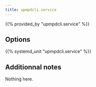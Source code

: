 ```yaml
---
title: upmpdcli.service
---
```


{{% provided_by "upmpdcli.service" %}}

## Options

{{% systemd_unit "upmpdcli.service" %}}

## Additionnal notes

Nothing here.
